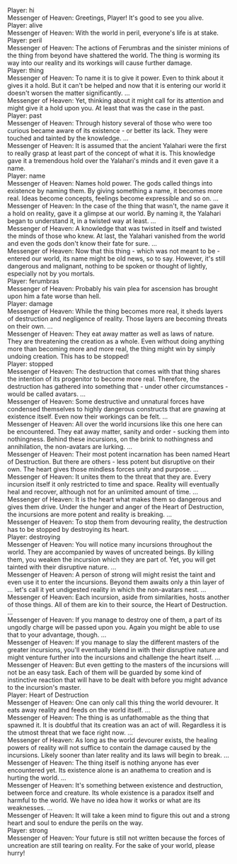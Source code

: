 Player: hi  
Messenger of Heaven: Greetings, Player! It's good to see you alive.  
Player: alive  
Messenger of Heaven: With the world in peril, everyone's life is at stake.  
Player: peril  
Messenger of Heaven: The actions of Ferumbras and the sinister minions of the thing from beyond have shattered the world. The thing is worming its way into our reality and its workings will cause further damage.  
Player: thing  
Messenger of Heaven: To name it is to give it power. Even to think about it gives it a hold. But it can't be helped and now that it is entering our world it doesn't worsen the matter significantly. ...  
Messenger of Heaven: Yet, thinking about it might call for its attention and might give it a hold upon you. At least that was the case in the past.  
Player: past  
Messenger of Heaven: Through history several of those who were too curious became aware of its existence - or better its lack. They were touched and tainted by the knowledge. ...  
Messenger of Heaven: It is assumed that the ancient Yalahari were the first to really grasp at least part of the concept of what it is. This knowledge gave it a tremendous hold over the Yalahari's minds and it even gave it a name.  
Player: name  
Messenger of Heaven: Names hold power. The gods called things into existence by naming them. By giving something a name, it becomes more real. Ideas become concepts, feelings become expressible and so on. ...  
Messenger of Heaven: In the case of the thing that wasn't, the name gave it a hold on reality, gave it a glimpse at our world. By naming it, the Yalahari began to understand it, in a twisted way at least. ...  
Messenger of Heaven: A knowledge that was twisted in itself and twisted the minds of those who knew. At last, the Yalahari vanished from the world and even the gods don't know their fate for sure. ...  
Messenger of Heaven: Now that this thing - which was not meant to be - entered our world, its name might be old news, so to say. However, it's still dangerous and malignant, nothing to be spoken or thought of lightly, especially not by you mortals.  
Player: ferumbras  
Messenger of Heaven: Probably his vain plea for ascension has brought upon him a fate worse than hell.  
Player: damage  
Messenger of Heaven: While the thing becomes more real, it sheds layers of destruction and negligence of reality. Those layers are becoming threats on their own. ...  
Messenger of Heaven: They eat away matter as well as laws of nature. They are threatening the creation as a whole. Even without doing anything more than becoming more and more real, the thing might win by simply undoing creation. This has to be stopped!  
Player: stopped  
Messenger of Heaven: The destruction that comes with that thing shares the intention of its progenitor to become more real. Therefore, the destruction has gathered into something that - under other circumstances - would be called avatars. ...  
Messenger of Heaven: Some destructive and unnatural forces have condensed themselves to highly dangerous constructs that are gnawing at existence itself. Even now their workings can be felt. ...  
Messenger of Heaven: All over the world incursions like this one here can be encountered. They eat away matter, sanity and order - sucking them into nothingness. Behind these incursions, on the brink to nothingness and annihilation, the non-avatars are lurking. ...  
Messenger of Heaven: Their most potent incarnation has been named Heart of Destruction. But there are others - less potent but disruptive on their own. The heart gives those mindless forces unity and purpose. ...  
Messenger of Heaven: It unites them to the threat that they are. Every incursion itself it only restricted to time and space. Reality will eventually heal and recover, although not for an unlimited amount of time. ...  
Messenger of Heaven: It is the heart what makes them so dangerous and gives them drive. Under the hunger and anger of the Heart of Destruction, the incursions are more potent and reality is breaking. ...  
Messenger of Heaven: To stop them from devouring reality, the destruction has to be stopped by destroying its heart.  
Player: destroying  
Messenger of Heaven: You will notice many incursions throughout the world. They are accompanied by waves of uncreated beings. By killing them, you weaken the incursion which they are part of. Yet, you will get tainted with their disruptive nature. ...  
Messenger of Heaven: A person of strong will might resist the taint and even use it to enter the incursions. Beyond them awaits only a thin layer of ... let's call it yet undigested reality in which the non-avatars nest. ...  
Messenger of Heaven: Each incursion, aside from similarities, hosts another of those things. All of them are kin to their source, the Heart of Destruction. ...  
Messenger of Heaven: If you manage to destroy one of them, a part of its ungodly charge will be passed upon you. Again you might be able to use that to your advantage, though. ...  
Messenger of Heaven: If you manage to slay the different masters of the greater incursions, you'll eventually blend in with their disruptive nature and might venture further into the incursions and challenge the heart itself. ...  
Messenger of Heaven: But even getting to the masters of the incursions will not be an easy task. Each of them will be guarded by some kind of instinctive reaction that will have to be dealt with before you might advance to the incursion's master.  
Player: Heart of Destruction  
Messenger of Heaven: One can only call this thing the world devourer. It eats away reality and feeds on the world itself. ...  
Messenger of Heaven: The thing is as unfathomable as the thing that spawned it. It is doubtful that its creation was an act of will. Regardless it is the utmost threat that we face right now. ...  
Messenger of Heaven: As long as the world devourer exists, the healing powers of reality will not suffice to contain the damage caused by the incursions. Likely sooner than later reality and its laws will begin to break. ...  
Messenger of Heaven: The thing itself is nothing anyone has ever encountered yet. Its existence alone is an anathema to creation and is hurting the world. ...  
Messenger of Heaven: It's something between existence and destruction, between force and creature. Its whole existence is a paradox itself and harmful to the world. We have no idea how it works or what are its weaknesses. ...  
Messenger of Heaven: It will take a keen mind to figure this out and a strong heart and soul to endure the perils on the way.  
Player: strong  
Messenger of Heaven: Your future is still not written because the forces of uncreation are still tearing on reality. For the sake of your world, please hurry!  
